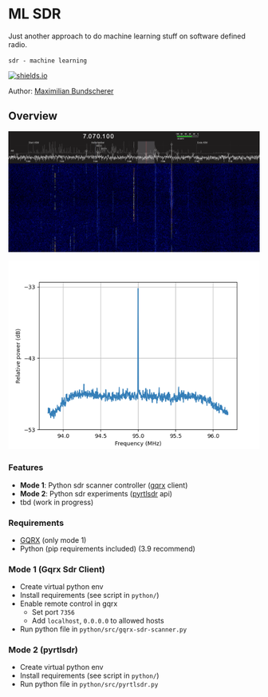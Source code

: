 # ML SDR

Just another approach to do machine learning stuff on software defined radio.

``sdr - machine learning``

[![shields.io](https://img.shields.io/badge/license-Apache2-blue.svg)](http://www.apache.org/licenses/LICENSE-2.0.txt)

Author: [Maximilian Bundscherer](https://bundscherer-online.de)

## Overview

![](./doc-img/sdr.png)

![](./doc-img/pyrtlsdr.png)


### Features

- **Mode 1**: Python sdr scanner controller ([gqrx](https://gqrx.dk/) client)
- **Mode 2**: Python sdr experiments ([pyrtlsdr](https://pyrtlsdr.readthedocs.io/en/latest/) api)
- tbd (work in progress)

### Requirements

- [GQRX](https://gqrx.dk/) (only mode 1)
- Python (pip requirements included) (3.9 recommend)

### Mode 1 (Gqrx Sdr Client)

- Create virtual python env
- Install requirements (see script in ``python/``)
- Enable remote control in gqrx
    - Set port ``7356``
    - Add ``localhost``, ``0.0.0.0`` to allowed hosts
- Run python file in ``python/src/gqrx-sdr-scanner.py``

### Mode 2 (pyrtlsdr)

- Create virtual python env
- Install requirements (see script in ``python/``)
- Run python file in ``python/src/pyrtlsdr.py``
